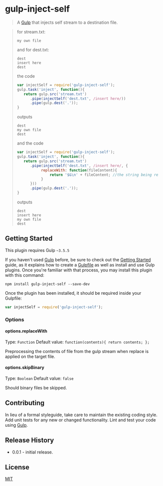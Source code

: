 # gulp-inject-self

> A [Gulp](http://gulpjs.com/) that injects self stream to a destination file.

> for stream.txt:
>```
>my own file
>```
>and for dest.txt:
>```
>dest
>insert here
>dest
>```
> the code
>```js
>var injectSelf = require('gulp-inject-self');
>gulp.task('inject', function(){
>    return gulp.src('stream.txt')
>       .pipe(injectSelf('dest.txt', /insert here/))
>       .pipe(gulp.dest('.'));
>}
>```
>outputs
>```
>dest
>my own file
>dest
>```
> and the code
>```js
>var injectSelf = require('gulp-inject-self');
>gulp.task('inject', function(){
>    return gulp.src('stream.txt')
>       .pipe(injectSelf('dest.txt', /insert here/, {
>            replaceWith: function(fileContent){
>                return '$&\n' + fileContent; //the string being replaced, new line, file content from the stream
>            }
>       }))
>       .pipe(gulp.dest('.'));
>}
>```
>outputs
>```
>dest
>insert here
>my own file
>dest
>```

## Getting Started
This plugin requires Gulp `~3.5.5`

If you haven't used [Gulp](http://gulpjs.com/) before, be sure to check out the [Getting Started](https://github.com/gulpjs/gulp/blob/master/docs/getting-started.md#getting-started) guide, as it explains how to create a [Gulpfile](https://github.com/gulpjs/gulp/blob/master/docs/getting-started.md#3-create-a-gulpfilejs-at-the-root-of-your-project) as well as install and use Gulp plugins. Once you're familiar with that process, you may install this plugin with this command:

```shell
npm install gulp-inject-self --save-dev
```

Once the plugin has been installed, it should be required inside your Gulpfile:

```js
var injectSelf = require('gulp-inject-self');
```

### Options

#### options.replaceWith
Type: `Function`
Default value: `function(contents){ return contents; };`

Preprocessing the contents of file from the gulp stream when replace is applied on the target file.

#### options.skipBinary
Type: `Boolean`
Default value: `false`

Should binary files be skipped.

## Contributing
In lieu of a formal styleguide, take care to maintain the existing coding style. Add unit tests for any new or changed functionality. Lint and test your code using [Gulp](http://gulpjs.com/).

## Release History
 - 0.0.1 - initial release.

## License
[MIT](https://github.com/welldone-software/gulp-inject-self/blob/master/LICENSE)

